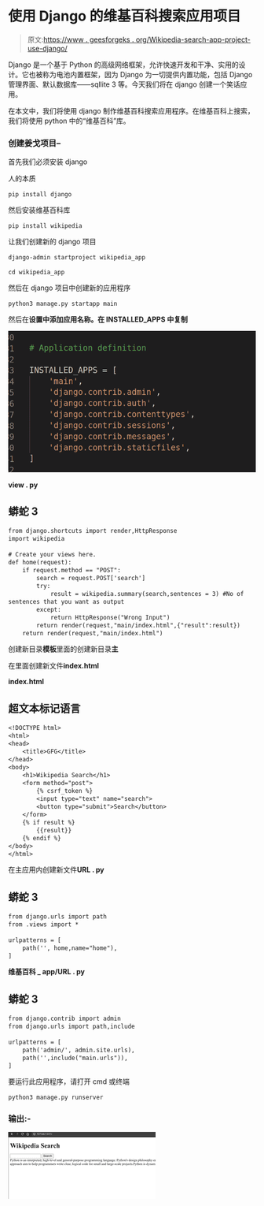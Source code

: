 # 使用 Django 的维基百科搜索应用项目

> 原文:[https://www . geesforgeks . org/Wikipedia-search-app-project-use-django/](https://www.geeksforgeeks.org/wikipedia-search-app-project-using-django/)

Django 是一个基于 Python 的高级网络框架，允许快速开发和干净、实用的设计。它也被称为电池内置框架，因为 Django 为一切提供内置功能，包括 Django 管理界面、默认数据库——sqllite 3 等。今天我们将在 django 创建一个笑话应用。

在本文中，我们将使用 django 制作维基百科搜索应用程序。在维基百科上搜索，我们将使用 python 中的“维基百科”库。

### 创建姜戈项目–

首先我们必须安装 django

人的本质

```
pip install django
```

然后安装维基百科库

```
pip install wikipedia
```

让我们创建新的 django 项目

```
django-admin startproject wikipedia_app
```

```
cd wikipedia_app
```

然后在 django 项目中创建新的应用程序

```
python3 manage.py startapp main
```

然后在**设置中添加应用名称。在 INSTALLED_APPS 中复制**

![](img/cc260895d9b58daab438c41ac83ed888.png)

**view . py**

## 蟒蛇 3

```
from django.shortcuts import render,HttpResponse
import wikipedia

# Create your views here.
def home(request):
    if request.method == "POST":
        search = request.POST['search']
        try:
            result = wikipedia.summary(search,sentences = 3) #No of sentences that you want as output
        except:
            return HttpResponse("Wrong Input")
        return render(request,"main/index.html",{"result":result})
    return render(request,"main/index.html")
```

创建新目录**模板**里面的创建新目录**主**

在里面创建新文件**index.html**

**index.html**

## 超文本标记语言

```
<!DOCTYPE html>
<html>
<head>
    <title>GFG</title>
</head>
<body>
    <h1>Wikipedia Search</h1>
    <form method="post">
        {% csrf_token %}
        <input type="text" name="search">
        <button type="submit">Search</button>
    </form>
    {% if result %}
        {{result}}
    {% endif %}
</body>
</html>
```

在主应用内创建新文件**URL . py**

## 蟒蛇 3

```
from django.urls import path
from .views import *

urlpatterns = [
    path('', home,name="home"),
]
```

**维基百科 _ app/URL . py**

## 蟒蛇 3

```
from django.contrib import admin
from django.urls import path,include

urlpatterns = [
    path('admin/', admin.site.urls),
    path('',include("main.urls")),
]
```

要运行此应用程序，请打开 cmd 或终端

```
python3 manage.py runserver
```

### **输出:-**

![](img/c2484e0555f69744b82aa0738748c0f5.png)